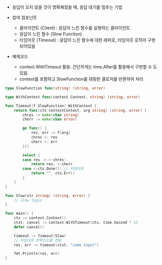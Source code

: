 - 응답이 오지 않을 것이 명확해졌을 때, 응답 대기를 멈추는 기법
- 참여 컴포넌트
  - 클라이언트 (Client) : 응답이 느린 함수를 실행하는 클라이언트
  - 응답이 느린 함수 (Slow Function)
  - 타임아웃 (Timeout) : 응답이 느린 함수에 대한 래퍼로, 타임아웃 로직이 구현되어있음

- 예제코드
  - context.WithTimeout 활용. 간단하게는 time.After를 활용해서 구현할 수 도 있음.
  - context를 포함하고 SlowFunction를 래핑한 클로저를 반환하여 처리
```go
type SlowFunction func(string) (string, error)

type WithContext func(context.Context, string) (string, error)

func Timeout(f SlowFunction) WithContext {
    return func(ctx contextContext, arg string) (string, error) {
        chres := make(chan string)
        cherr := make(chan error)

        go func() {
            res, err := f(arg)
            chres <- res
            cherr <- err
        }()

        select {
        case res := <-chres:
            return res, <-cherr
        case <-ctx.Done(): // 타임아웃
            return "", ctx.Err()
        }
    }
}

func Slow(str string) (string, error) {
    // slow logic
}

func main() {
    ctx := context.Context()
    ctxt, cancel := context.WithTimeout(ctx, time.Second * 1)
    defer cancel()

    timeout := Timeout(Slow)
    // 타임아웃 컨텍스트를 전달
    res, err := timeout(ctxt, "some input")

    fmt.Println(res, err)
}
```